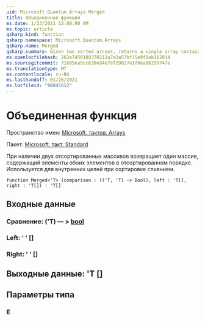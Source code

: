 ```yaml
---
uid: Microsoft.Quantum.Arrays.Merged
title: Объединенная функция
ms.date: 1/23/2021 12:00:00 AM
ms.topic: article
qsharp.kind: function
qsharp.namespace: Microsoft.Quantum.Arrays
qsharp.name: Merged
qsharp.summary: Given two sorted arrays, returns a single array containing the elements of both in sorted order. Used internally by merge sort.
ms.openlocfilehash: 262e7450188370212a7e2a57bf15e9f8ab162814
ms.sourcegitcommit: 71605ea9cc630e84e7ef29027e1f0ea06299747e
ms.translationtype: MT
ms.contentlocale: ru-RU
ms.lasthandoff: 01/26/2021
ms.locfileid: "98845612"
---
```

# <a name="merged-function"></a>Объединенная функция

Пространство имен: [Microsoft. тактов. Arrays](xref:Microsoft.Quantum.Arrays)

Пакет: [Microsoft. такт. Standard](https://nuget.org/packages/Microsoft.Quantum.Standard)


При наличии двух отсортированных массивов возвращает один массив, содержащий элементы обоих элементов в отсортированном порядке. Используется для внутренних целей при сортировке слиянием.

```qsharp
function Merged<'T> (comparison : (('T, 'T) -> Bool), left : 'T[], right : 'T[]) : 'T[]
```


## <a name="input"></a>Входные данные

### <a name="comparison--tt---bool"></a>Сравнение: ('T) — > [bool](xref:microsoft.quantum.lang-ref.bool)




### <a name="left--t"></a>Left: ' ' []




### <a name="right--t"></a>Right: ' ' []





## <a name="output--t"></a>Выходные данные: 'T []



## <a name="type-parameters"></a>Параметры типа

### <a name="t"></a>Е

